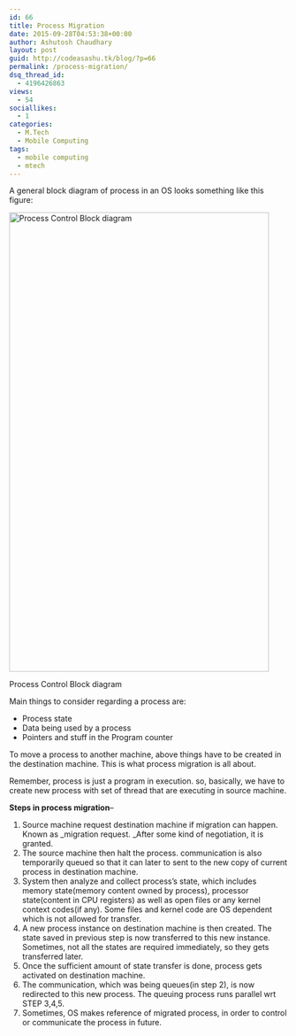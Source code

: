 ```yaml
---
id: 66
title: Process Migration
date: 2015-09-28T04:53:38+00:00
author: Ashutosh Chaudhary
layout: post
guid: http://codeasashu.tk/blog/?p=66
permalink: /process-migration/
dsq_thread_id:
  - 4196426863
views:
  - 54
sociallikes:
  - 1
categories:
  - M.Tech
  - Mobile Computing
tags:
  - mobile computing
  - mtech
---
```

A general block diagram of process in an OS looks something like this figure:

<div style="width: 480px" class="wp-caption alignnone">
  <img class="" src="http://www.csie.ntnu.edu.tw/~swanky/os/chap4/PCB.png" alt="Process Control Block diagram" width="470" height="830" />
  
  <p class="wp-caption-text">
    Process Control Block diagram
  </p>
</div>

Main things to consider regarding a process are:

  * Process state
  * Data being used by a process
  * Pointers and stuff in the Program counter

To move a process to another machine, above things have to be created in the destination machine. This is what process migration is all about.

Remember, process is just a program in execution. so, basically, we have to create new process with set of thread that are executing in source machine.

**Steps in process migration**&#8211;

  1. Source machine request destination machine if migration can happen. Known as _migration request. _After some kind of negotiation, it is granted.
  2. The source machine then halt the process. communication is also temporarily queued so that it can later to sent to the new copy of current process in destination machine.
  3. System then analyze and collect process&#8217;s state, which includes memory state(memory content owned by process), processor state(content in CPU registers) as well as open files or any kernel context codes(if any). Some files and kernel code are OS dependent which is not allowed for transfer.
  4. A new process instance on destination machine is then created. The state saved in previous step is now transferred to this new instance. Sometimes, not all the states are required immediately, so they gets transferred later.
  5. Once the sufficient amount of state transfer is done, process gets activated on destination machine.
  6. The communication, which was being queues(in step 2), is now redirected to this new process. The queuing process runs parallel wrt STEP 3,4,5.
  7. Sometimes, OS makes reference of migrated process, in order to control or communicate the process in future.

&nbsp;